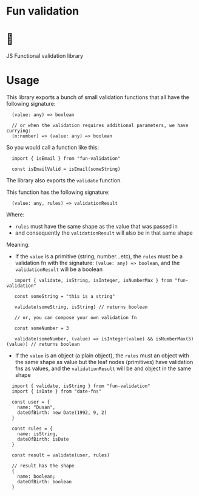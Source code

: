 # Fun validation

# 🥳

JS Functional validation library

# Usage

This library exports a bunch of small validation functions that all have the following signature:
```tsx
  (value: any) => boolean 
  
  // or when the validation requires additional parameters, we have currying:
  (n:number) => (value: any) => boolean
```

So you would call a function like this:
```tsx
  import { isEmail } from "fun-validation"

  const isEmailValid = isEmail(someString)
```

The library also exports the `validate` function. 

This function has the following signature: 

```tsx
  (value: any, rules) => validationResult
```

Where:

- `rules` must have the same shape as the value that was passed in
- and consequently the `validationResult` will also be in that same shape

Meaning:

- If the `value` is a primitive (string, number...etc), the `rules` must be a validation fn with the signature: `(value: any) => boolean`, and the `validationResult` will be a boolean

```tsx
   import { validate, isString, isInteger, isNumberMax } from "fun-validation"
  
   const someString = "this is a string"
  
   validate(someString, isString) // returns boolean
   
   // or, you can compose your own validation fn
   
   const someNumber = 3
   
   validate(someNumber, (value) => isInteger(value) && isNumberMax(5)(value)) // returns boolean
```

- If the `value` is an object (a plain object), the `rules` must an object with the same shape as value but the leaf nodes (primitives) have validation fns as values, and the `validationResult` will be and object in the same shape

```tsx
  import { validate, isString } from "fun-validation"
  import { isDate } from "date-fns"
  
  const user = {
    name: "Dusan",
    dateOfBirth: new Date(1992, 9, 2)
  }
  
  const rules = {
    name: isString,
    dateOfBirth: isDate
  }
  
  const result = validate(user, rules)
  
  // result has the shape
  {
    name: boolean;
    dateOfBirth: boolean
  }
```

